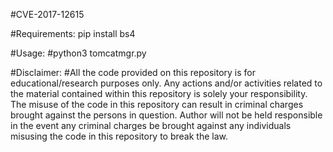 #CVE-2017-12615

#Requirements: pip install bs4

#Usage:
#python3 tomcatmgr.py


#Disclaimer:
#All the code provided on this repository is for educational/research purposes only. Any actions and/or activities related to the material contained within this repository is solely your responsibility. The misuse of the code in this repository can result in criminal charges brought against the persons in question. Author will not be held responsible in the event any criminal charges be brought against any individuals misusing the code in this repository to break the law.
